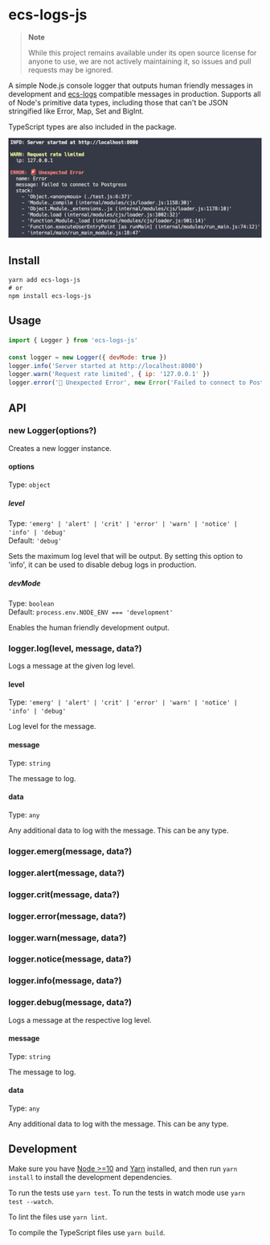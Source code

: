 # ecs-logs-js

> **Note**
>
> While this project remains available under its open source license for anyone
> to use, we are not actively maintaining it, so issues and pull requests may be
> ignored.

A simple Node.js console logger that outputs human friendly messages in
development and [ecs-logs](https://github.com/segmentio/ecs-logs) compatible
messages in production. Supports all of Node's primitive data types, including
those that can't be JSON stringified like Error, Map, Set and BigInt.

TypeScript types are also included in the package.

<img src="./example.png" alt="Development log output example" width="713" />

## Install

```shell
yarn add ecs-logs-js
# or
npm install ecs-logs-js
```

## Usage

```js
import { Logger } from 'ecs-logs-js'

const logger = new Logger({ devMode: true })
logger.info('Server started at http://localhost:8000')
logger.warn('Request rate limited', { ip: '127.0.0.1' })
logger.error('🚨 Unexpected Error', new Error('Failed to connect to Postgress'))
```

## API

### new Logger(options?)

Creates a new logger instance.

#### options

Type: `object`

##### level

Type: `'emerg' | 'alert' | 'crit' | 'error' | 'warn' | 'notice' | 'info' | 'debug'`<br />
Default: `'debug'`

Sets the maximum log level that will be output. By setting this option to 'info', it can be used to disable debug logs in production.

##### devMode

Type: `boolean`<br />
Default: `process.env.NODE_ENV === 'development'`

Enables the human friendly development output.

### logger.log(level, message, data?)

Logs a message at the given log level.

#### level

Type: `'emerg' | 'alert' | 'crit' | 'error' | 'warn' | 'notice' | 'info' | 'debug'`

Log level for the message.

#### message

Type: `string`

The message to log.

#### data

Type: `any`

Any additional data to log with the message. This can be any type.

### logger.emerg(message, data?)

### logger.alert(message, data?)

### logger.crit(message, data?)

### logger.error(message, data?)

### logger.warn(message, data?)

### logger.notice(message, data?)

### logger.info(message, data?)

### logger.debug(message, data?)

Logs a message at the respective log level.

#### message

Type: `string`

The message to log.

#### data

Type: `any`

Any additional data to log with the message. This can be any type.

## Development

Make sure you have [Node >=10](https://nodejs.org) and [Yarn](https://classic.yarnpkg.com/en/docs/install) installed, and then run `yarn install` to install the development dependencies.

To run the tests use `yarn test`. To run the tests in watch mode use `yarn test --watch`.

To lint the files use `yarn lint`.

To compile the TypeScript files use `yarn build`.
